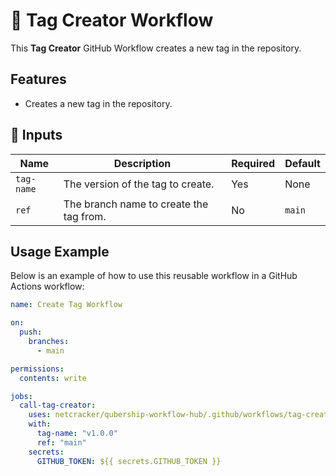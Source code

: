 # 🚀 Tag Creator Workflow

This **Tag Creator** GitHub Workflow creates a new tag in the repository.

## Features

- Creates a new tag in the repository.

## 📌 Inputs

| Name       | Description                          | Required | Default |
| ---------- | ------------------------------------ | -------- | ------- |
| `tag-name` | The version of the tag to create.    | Yes      | None    |
| `ref`      | The branch name to create the tag from. | No       | `main`  |

## Usage Example

Below is an example of how to use this reusable workflow in a GitHub Actions workflow:

```yaml
name: Create Tag Workflow

on:
  push:
    branches:
      - main

permissions:
  contents: write

jobs:
  call-tag-creator:
    uses: netcracker/qubership-workflow-hub/.github/workflows/tag-creator.yml@v1.0.5
    with:
      tag-name: "v1.0.0"
      ref: "main"
    secrets:
      GITHUB_TOKEN: ${{ secrets.GITHUB_TOKEN }}